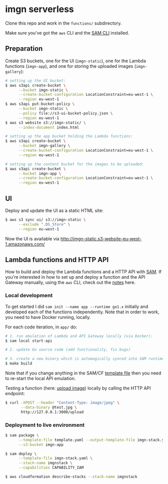 # imgn serverless

Clone this repo and work in the `functions/` subdirectory.

Make sure you've got the `aws` CLI and the [SAM CLI](https://github.com/awslabs/aws-sam-cli) installed.

## Preparation

Create S3 buckets, one for the UI (`imgn-static`), one for the Lambda functions (`imgn-app`), and one for storing the uploaded images (`imgn-gallery`):

```bash
# setting up the UI bucket:
$ aws s3api create-bucket \
      --bucket imgn-static \
      --create-bucket-configuration LocationConstraint=eu-west-1 \
      --region eu-west-1
$ aws s3api put-bucket-policy \
      --bucket imgn-static \
      --policy file://s3-ui-bucket-policy.json \
      --region eu-west-1
$ aws s3 website s3://imgn-static/ \
      --index-document index.html

# setting up the app bucket holding the Lambda functions:
$ aws s3api create-bucket \
      --bucket imgn-gallery \
      --create-bucket-configuration LocationConstraint=eu-west-1 \
      --region eu-west-1

# setting up the content bucket for the images to be uploaded:
$ aws s3api create-bucket \
      --bucket imgn-app \
      --create-bucket-configuration LocationConstraint=eu-west-1 \
      --region eu-west-1
```

## UI

Deploy and update the UI as a static HTML site:

```bash
$ aws s3 sync ui/ s3://imgn-static \
      --exclude ".DS_Store" \
      --region eu-west-1
```

Now the UI is available via http://imgn-static.s3-website-eu-west-1.amazonaws.com/

## Lambda functions and HTTP API

How to build and deploy the Lambda functions and a HTTP API with [SAM](https://github.com/awslabs/serverless-application-model). If you're interested in how to set up and deploy a function and the API Gateway manually, using the `aws` CLI, check out the [notes](low-level/) here.

### Local development

To get started I did `sam init --name app --runtime go1.x` initially and developed each of the functions independently. Note that in order to work, you need to have Docker running, locally.

For each code iteration, in `app/` do:

```bash
# 1. run emulation of Lambda and API Gateway locally (via Docker):
$ sam local start-api

# 2. update Go source code (add functionality, fix bugs)

# 3. create a new binary which is automagically synced into SAM runtime:
$ make build
```

Note that if you change anything in the SAM/CF [template file](app/template.yaml) then you need to re-start the local API emulation.

Testing a function (here: [upload image](app/uploadimg)) locally by calling the HTTP API endpoint:

```bash
$ curl -XPOST --header "Content-Type: image/jpeg" \
       --data-binary @test.jpg \
       http://127.0.0.1:3000/upload
```

### Deployment to live environment

```bash
$ sam package \
      --template-file template.yaml --output-template-file imgn-stack.yaml \
      --s3-bucket imgn-app

$ sam deploy \
      --template-file imgn-stack.yaml \
      --stack-name imgnstack \
      --capabilities CAPABILITY_IAM

$ aws cloudformation describe-stacks --stack-name imgnstack
```